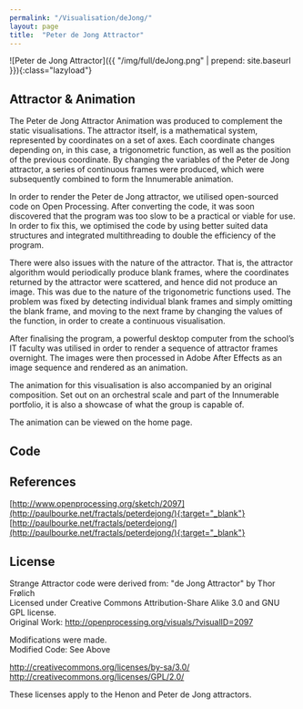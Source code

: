 ```yaml
---
permalink: "/Visualisation/deJong/"
layout: page
title:  "Peter de Jong Attractor"
---
```

![Peter de Jong Attractor]({{ "/img/full/deJong.png" | prepend: site.baseurl }}){:class="lazyload"}

Attractor & Animation
----------
The Peter de Jong Attractor Animation was produced to complement the static visualisations. The attractor itself, is a mathematical system, represented by coordinates on a set of axes. Each coordinate changes depending on, in this case, a trigonometric function, as well as the position of the previous coordinate. By changing the variables of the Peter de Jong attractor, a series of continuous frames were produced, which were subsequently combined to form the Innumerable animation. 

In order to render the Peter de Jong attractor, we utilised open-sourced code on Open Processing. After converting the code, it was soon discovered that the program was too slow to be a practical or viable for use. In order to fix this, we optimised the code by using better suited data structures and integrated multithreading to double the efficiency of the program. 

There were also issues with the nature of the attractor. That is, the attractor algorithm would periodically produce blank frames, where the coordinates returned by the attractor were scattered, and hence did not produce an image. This was due to the nature of the trigonometric functions used. The problem was fixed by detecting individual blank frames and simply omitting the blank frame, and moving to the next frame by changing the values of the function, in order to create a continuous visualisation.

After finalising the program, a powerful desktop computer from the school’s IT faculty was utilised in order to render a sequence of attractor frames overnight. The images were then processed in Adobe After Effects as an image sequence and rendered as an animation. 

The animation for this visualisation is also accompanied by an original composition. Set out on an orchestral scale and part of the Innumerable portfolio, it is also a showcase of what the group is capable of. 

The animation can be viewed on the home page. 

Code
----------
<script src="https://gist.github.com/YC/8484eb73b3b66959308d.js"></script>

References
----------
[http://www.openprocessing.org/sketch/2097](http://paulbourke.net/fractals/peterdejong/){:target="_blank"}  
[http://paulbourke.net/fractals/peterdejong/](http://paulbourke.net/fractals/peterdejong/){:target="_blank"}

License
----------
Strange Attractor code were derived from:  "de Jong Attractor" by Thor Frølich  
Licensed under Creative Commons Attribution-Share Alike 3.0 and GNU GPL license.  
Original Work: http://openprocessing.org/visuals/?visualID=2097

Modifications were made.   
Modified Code:  See Above  

http://creativecommons.org/licenses/by-sa/3.0/  
http://creativecommons.org/licenses/GPL/2.0/  

These licenses apply to the Henon and Peter de Jong attractors. 